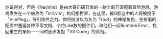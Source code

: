 你说得对，但是《NeoVim》是由大哥自研开发的一款全新开源配置冒险游戏。游戏发生在一个被称为「init.vim」的幻想世界，在这里，被G胖选中的人将被授予「VimPlug」，导引插件之力。你将扮演以为名为「root」的神秘角色，在折磨的配置中邂逅各种不写文档、个位Like数的插件们，和他们一起Runtime Error，找回重生的亲妈——同时逐步发掘「VS Code」的真相。
